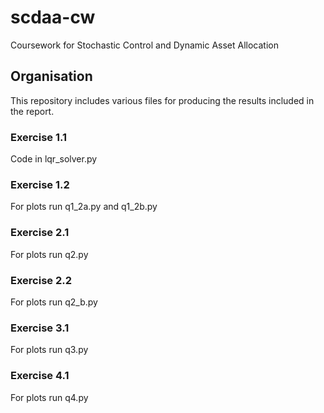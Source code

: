 # scdaa-cw
Coursework for Stochastic Control and Dynamic Asset Allocation


## Organisation

This repository includes various files for producing the results included in the report.

### Exercise 1.1

Code in lqr_solver.py

### Exercise 1.2

For plots run q1_2a.py and q1_2b.py

### Exercise 2.1

For plots run q2.py

### Exercise 2.2

For plots run q2_b.py

### Exercise 3.1

For plots run q3.py

### Exercise 4.1

For plots run q4.py
